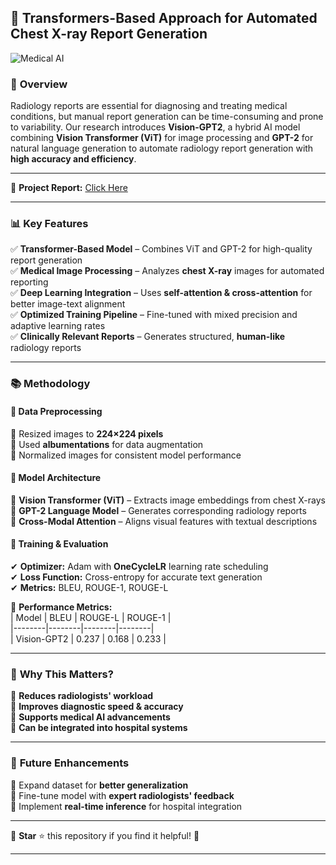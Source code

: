 ## 🚀 **Transformers-Based Approach for Automated Chest X-ray Report Generation**  

![Medical AI](https://upload.wikimedia.org/wikipedia/commons/thumb/e/ec/X-ray_of_hand_with_rheumatoid_arthritis.jpg/800px-X-ray_of_hand_with_rheumatoid_arthritis.jpg)  

### 📌 **Overview**  
Radiology reports are essential for diagnosing and treating medical conditions, but manual report generation can be time-consuming and prone to variability. Our research introduces **Vision-GPT2**, a hybrid AI model combining **Vision Transformer (ViT)** for image processing and **GPT-2** for natural language generation to automate radiology report generation with **high accuracy and efficiency**.  

---
🔗 **Project Report:** [Click Here](https://drive.google.com/file/d/1CLuDDzRjRBUQswLLSF-PrI8ZD2ldhRTk/view?usp=sharing)  
___

### 📊 **Key Features**  
✅ **Transformer-Based Model** – Combines ViT and GPT-2 for high-quality report generation  
✅ **Medical Image Processing** – Analyzes **chest X-ray** images for automated reporting  
✅ **Deep Learning Integration** – Uses **self-attention & cross-attention** for better image-text alignment  
✅ **Optimized Training Pipeline** – Fine-tuned with mixed precision and adaptive learning rates  
✅ **Clinically Relevant Reports** – Generates structured, **human-like** radiology reports  

---

### 📚 **Methodology**  
#### 🔹 **Data Preprocessing**  
🔹 Resized images to **224×224 pixels**  
🔹 Used **albumentations** for data augmentation  
🔹 Normalized images for consistent model performance  

#### 🔹 **Model Architecture**  
📌 **Vision Transformer (ViT)** – Extracts image embeddings from chest X-rays  
📌 **GPT-2 Language Model** – Generates corresponding radiology reports  
📌 **Cross-Modal Attention** – Aligns visual features with textual descriptions  

#### 🔹 **Training & Evaluation**  
✔ **Optimizer:** Adam with **OneCycleLR** learning rate scheduling  
✔ **Loss Function:** Cross-entropy for accurate text generation  
✔ **Metrics:** BLEU, ROUGE-1, ROUGE-L  

🧪 **Performance Metrics:**  
| Model | BLEU | ROUGE-L | ROUGE-1 |  
|--------|--------|--------|--------|  
| Vision-GPT2 | 0.237 | 0.168 | 0.233 |  

---

### 🏥 **Why This Matters?**  
📌 **Reduces radiologists' workload**  
📌 **Improves diagnostic speed & accuracy**  
📌 **Supports medical AI advancements**  
📌 **Can be integrated into hospital systems**  

---

### 📌 **Future Enhancements**  
🔹 Expand dataset for **better generalization**  
🔹 Fine-tune model with **expert radiologists' feedback**  
🔹 Implement **real-time inference** for hospital integration  

---

🎯 **Star** ⭐ this repository if you find it helpful! 🚀  

---
